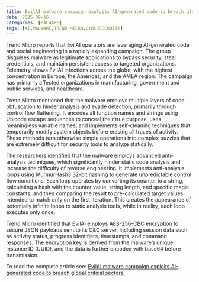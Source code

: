```yaml
---
title: EvilAI malware campaign exploits AI-generated code to breach global critical sectors
date: 2025-09-16
categories: [MALWARE]
tags: [AI,MALWARE,TREND MICRO,CYBERSECURITY]
---
```


Trend Micro reports that EvilAI operators are leveraging AI-generated code and social engineering in a rapidly expanding campaign. The group disguises malware as legitimate applications to bypass security, steal credentials, and maintain persistent access to targeted organizations. Telemetry shows EvilAI infections across the globe, with the highest concentration in Europe, the Americas, and the AMEA region. The campaign has primarily affected organizations in manufacturing, government and public services, and healthcare.

Trend Micro mentioned that the malware employs multiple layers of code obfuscation to hinder analysis and evade detection, primarily through control flow flattening. It encodes all function names and strings using Unicode escape sequences to conceal their true purpose, uses meaningless variable names, and implements self-cleaning techniques that temporarily modify system objects before erasing all traces of activity. These methods turn otherwise simple operations into complex puzzles that are extremely difficult for security tools to analyze statically.

The researchers identified that the malware employs advanced anti-analysis techniques, which significantly hinder static code analysis and increase the difficulty of reverse engineering. It implements anti-analysis loops using MurmurHash3 32-bit hashing to generate unpredictable control flow conditions. Each loop operates by converting its counter to a string, calculating a hash with the counter value, string length, and specific magic constants, and then comparing the result to pre-calculated target values intended to match only on the first iteration. This creates the appearance of potentially infinite loops to static analysis tools, while in reality, each loop executes only once.

Trend Micro identified that EvilAI employs AES-256-CBC encryption to secure JSON payloads sent to its C&C server, including session data such as activity status, progress identifiers, timestamps, and command responses. The encryption key is derived from the malware’s unique instance ID (UUID), and the data is further encoded with base64 before transmission.

To read the complete article see: [EvilAI malware campaign exploits AI-generated code to breach global critical sectors](https://industrialcyber.co/ransomware/evilai-malware-campaign-exploits-ai-generated-code-to-breach-global-critical-sectors/)